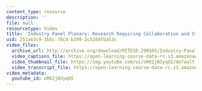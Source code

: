 ```yaml
---
content_type: resource
description: ''
file: null
resourcetype: Video
title: 'Industry Panel Plenary: Research Requiring Collaboration and Standardization'
uid: 251a63c9-3b5c-78c4-b399-2c5289fba53c
video_files:
  archive_url: http://archive.org/download/MITESD.290S05/Industry-Panel_Plenary_Research-220k.mp4
  video_captions_file: https://open-learning-course-data-rc.s3.amazonaws.com/esd-290-special-topics-in-supply-chain-management-spring-2005/da27949ae4a15d0fa5b7ca908aab49b1_oRK2jN3yqOI.vtt
  video_thumbnail_file: https://img.youtube.com/vi/oRK2jN3yqOI/default.jpg
  video_transcript_file: https://open-learning-course-data-rc.s3.amazonaws.com/esd-290-special-topics-in-supply-chain-management-spring-2005/47cc6a8ed8780f270adf96172da9f96b_oRK2jN3yqOI.pdf
video_metadata:
  youtube_id: oRK2jN3yqOI
---
```

